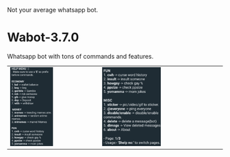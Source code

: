 Not your average whatsapp bot. 

# Wabot-3.7.0
Whatsapp bot with tons of commands and features.

<table>
  <tr>
    <td><img src="https://github.com/pvnotpv/wabot/blob/main/imgs/1.jpg?raw=true" alt="Image 1" width="50%"></td>
    <td><img src="https://github.com/pvnotpv/wabot/blob/main/imgs/2.jpg?raw=true" alt="Image 2" width="50%"></td>
  </tr>
</table>

